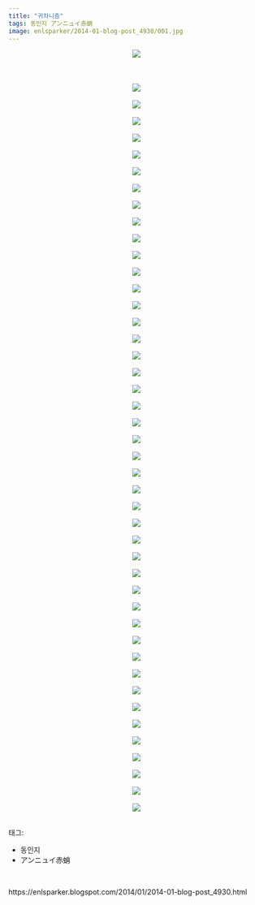 ```yaml
---
title: "귀차니즘"
tags: 동인지 アンニュイ赤蛸
image: enlsparker/2014-01-blog-post_4930/001.jpg
---
```

<div class="article">
<div class="post-body entry-content" id="post-body-5762991135199781838" itemprop="description articleBody">
<div class="separator" style="clear: both; text-align: center;">
<a href="//4.bp.blogspot.com/-HYa4KRXgLuA/UuOlXGA5hLI/AAAAAAAAGxc/rHVrF7q9ifo/s1600/001.jpg" imageanchor="1" style="margin-left: 1em; margin-right: 1em;"><img border="0" src="{{ site.nasurl }}/enlsparker/2014-01-blog-post_4930/001.jpg"/></a></div>
<br/>
<a name="more"></a><br/>
<br/>
<div class="separator" style="clear: both; text-align: center;">
<a href="//3.bp.blogspot.com/-DRDi-9Y3rgU/UuOlXJ4GdFI/AAAAAAAAGxU/Xko4yLJ5bW4/s1600/004.jpg" imageanchor="1" style="margin-left: 1em; margin-right: 1em;"><img border="0" src="{{ site.nasurl }}/enlsparker/2014-01-blog-post_4930/004.jpg"/></a></div>
<br/>
<div class="separator" style="clear: both; text-align: center;">
<a href="//2.bp.blogspot.com/-2ywACQyqhlY/UuOlXE6NXvI/AAAAAAAAGxY/mhkG8C4fKCs/s1600/005.jpg" imageanchor="1" style="margin-left: 1em; margin-right: 1em;"><img border="0" src="{{ site.nasurl }}/enlsparker/2014-01-blog-post_4930/005.jpg"/></a></div>
<br/>
<div class="separator" style="clear: both; text-align: center;">
<a href="//2.bp.blogspot.com/-B2kqNPAGyKo/UuOlYv6r1dI/AAAAAAAAGxs/FaMVt3kfnGc/s1600/006.jpg" imageanchor="1" style="margin-left: 1em; margin-right: 1em;"><img border="0" src="{{ site.nasurl }}/enlsparker/2014-01-blog-post_4930/006.jpg"/></a></div>
<br/>
<div class="separator" style="clear: both; text-align: center;">
<a href="//3.bp.blogspot.com/-tkBbhRcWzGg/UuOlZ5eBcjI/AAAAAAAAGx0/_5OVLDIA3Vg/s1600/007.jpg" imageanchor="1" style="margin-left: 1em; margin-right: 1em;"><img border="0" src="{{ site.nasurl }}/enlsparker/2014-01-blog-post_4930/007.jpg"/></a></div>
<br/>
<div class="separator" style="clear: both; text-align: center;">
<a href="//1.bp.blogspot.com/-BsBdm0Z6yhE/UuOlaDsNRxI/AAAAAAAAGx4/-jwyRDkx1mI/s1600/008.jpg" imageanchor="1" style="margin-left: 1em; margin-right: 1em;"><img border="0" src="{{ site.nasurl }}/enlsparker/2014-01-blog-post_4930/008.jpg"/></a></div>
<br/>
<div class="separator" style="clear: both; text-align: center;">
<a href="//2.bp.blogspot.com/-RpH7qz1Sv7A/UuOlbG8wGfI/AAAAAAAAGyA/fKprdaCyr0Y/s1600/009.jpg" imageanchor="1" style="margin-left: 1em; margin-right: 1em;"><img border="0" src="{{ site.nasurl }}/enlsparker/2014-01-blog-post_4930/009.jpg"/></a></div>
<br/>
<div class="separator" style="clear: both; text-align: center;">
<a href="//1.bp.blogspot.com/-9RJiWArV3AA/UuOldmyoc9I/AAAAAAAAGyM/f3v10Ico0GY/s1600/010.jpg" imageanchor="1" style="margin-left: 1em; margin-right: 1em;"><img border="0" src="{{ site.nasurl }}/enlsparker/2014-01-blog-post_4930/010.jpg"/></a></div>
<br/>
<div class="separator" style="clear: both; text-align: center;">
<a href="//3.bp.blogspot.com/-cl9iJmjOj54/UuOleMH7KiI/AAAAAAAAGyQ/9jaHFOSn0oc/s1600/011.jpg" imageanchor="1" style="margin-left: 1em; margin-right: 1em;"><img border="0" src="{{ site.nasurl }}/enlsparker/2014-01-blog-post_4930/011.jpg"/></a></div>
<br/>
<div class="separator" style="clear: both; text-align: center;">
<a href="//4.bp.blogspot.com/-AqBj94J5OKY/UuOlep0jl2I/AAAAAAAAGyY/j2XjZWhbtIk/s1600/012.jpg" imageanchor="1" style="margin-left: 1em; margin-right: 1em;"><img border="0" src="{{ site.nasurl }}/enlsparker/2014-01-blog-post_4930/012.jpg"/></a></div>
<br/>
<div class="separator" style="clear: both; text-align: center;">
<a href="//1.bp.blogspot.com/-Cqbm0_4HwGs/UuOlfs963AI/AAAAAAAAGyk/H12RH2JLJsY/s1600/013_copy1_boocoo0902.jpg" imageanchor="1" style="margin-left: 1em; margin-right: 1em;"><img border="0" src="{{ site.nasurl }}/enlsparker/2014-01-blog-post_4930/013_copy1_boocoo0902.jpg"/></a></div>
<br/>
<div class="separator" style="clear: both; text-align: center;">
<a href="//3.bp.blogspot.com/-dBUxRg1o3B4/UuOlgTr-_VI/AAAAAAAAGyo/UQgzHad-_Ms/s1600/014_copy1_boocoo0902.jpg" imageanchor="1" style="margin-left: 1em; margin-right: 1em;"><img border="0" src="{{ site.nasurl }}/enlsparker/2014-01-blog-post_4930/014_copy1_boocoo0902.jpg"/></a></div>
<br/>
<div class="separator" style="clear: both; text-align: center;">
<a href="//1.bp.blogspot.com/-roxM8MBP-oo/UuOlg8DnoqI/AAAAAAAAGyw/GfV8OKQBIWs/s1600/015_copy1_boocoo0902.jpg" imageanchor="1" style="margin-left: 1em; margin-right: 1em;"><img border="0" src="{{ site.nasurl }}/enlsparker/2014-01-blog-post_4930/015_copy1_boocoo0902.jpg"/></a></div>
<br/>
<div class="separator" style="clear: both; text-align: center;">
<a href="//2.bp.blogspot.com/-Oq50myDMnN8/UuOlh4xVpBI/AAAAAAAAGy8/8VmYcSeQaFc/s1600/016_copy_dldlrtn2.jpg" imageanchor="1" style="margin-left: 1em; margin-right: 1em;"><img border="0" src="{{ site.nasurl }}/enlsparker/2014-01-blog-post_4930/016_copy_dldlrtn2.jpg"/></a></div>
<br/>
<div class="separator" style="clear: both; text-align: center;">
<a href="//2.bp.blogspot.com/-26U9qV-Inek/UuOli3I3xZI/AAAAAAAAGzE/0u4WXhwsJ_k/s1600/017_copy_dldlrtn2.jpg" imageanchor="1" style="margin-left: 1em; margin-right: 1em;"><img border="0" src="{{ site.nasurl }}/enlsparker/2014-01-blog-post_4930/017_copy_dldlrtn2.jpg"/></a></div>
<br/>
<div class="separator" style="clear: both; text-align: center;">
<a href="//3.bp.blogspot.com/-XvanLhesE70/UuOljb28rEI/AAAAAAAAGzI/k2FUCgfc_sQ/s1600/018_copy_dldlrtn2.jpg" imageanchor="1" style="margin-left: 1em; margin-right: 1em;"><img border="0" src="{{ site.nasurl }}/enlsparker/2014-01-blog-post_4930/018_copy_dldlrtn2.jpg"/></a></div>
<br/>
<div class="separator" style="clear: both; text-align: center;">
<a href="//2.bp.blogspot.com/-7YxTRYcMVMA/UuOlkEyYVEI/AAAAAAAAGzU/213E2094uB8/s1600/019_copy_dldlrtn2.jpg" imageanchor="1" style="margin-left: 1em; margin-right: 1em;"><img border="0" src="{{ site.nasurl }}/enlsparker/2014-01-blog-post_4930/019_copy_dldlrtn2.jpg"/></a></div>
<br/>
<div class="separator" style="clear: both; text-align: center;">
<a href="//4.bp.blogspot.com/-tEOyMAjEHHU/UuOlmFJrsFI/AAAAAAAAGzc/vwsvXf1YOEM/s1600/020_copy_dldlrtn2.jpg" imageanchor="1" style="margin-left: 1em; margin-right: 1em;"><img border="0" src="{{ site.nasurl }}/enlsparker/2014-01-blog-post_4930/020_copy_dldlrtn2.jpg"/></a></div>
<br/>
<div class="separator" style="clear: both; text-align: center;">
<a href="//3.bp.blogspot.com/-8BMJJhb2iIA/UuOlm_y2PuI/AAAAAAAAGzk/IR-HfDWxGaU/s1600/021_copy_dldlrtn2.jpg" imageanchor="1" style="margin-left: 1em; margin-right: 1em;"><img border="0" src="{{ site.nasurl }}/enlsparker/2014-01-blog-post_4930/021_copy_dldlrtn2.jpg"/></a></div>
<br/>
<div class="separator" style="clear: both; text-align: center;">
<a href="//2.bp.blogspot.com/-6690hZZDIfk/UuOlnjxUnsI/AAAAAAAAGzo/YHPOe5JSUiE/s1600/022_copy_dldlrtn2.jpg" imageanchor="1" style="margin-left: 1em; margin-right: 1em;"><img border="0" src="{{ site.nasurl }}/enlsparker/2014-01-blog-post_4930/022_copy_dldlrtn2.jpg"/></a></div>
<br/>
<div class="separator" style="clear: both; text-align: center;">
<a href="//1.bp.blogspot.com/-Ow3cENVN8Ww/UuOlpphzTwI/AAAAAAAAGz0/Oyvg_OoFYOY/s1600/023_copy_dldlrtn2.jpg" imageanchor="1" style="margin-left: 1em; margin-right: 1em;"><img border="0" src="{{ site.nasurl }}/enlsparker/2014-01-blog-post_4930/023_copy_dldlrtn2.jpg"/></a></div>
<br/>
<div class="separator" style="clear: both; text-align: center;">
<a href="//1.bp.blogspot.com/-_iHH9Q-TQgQ/UuOlq1_OHKI/AAAAAAAAGz8/qvn-er1P2xI/s1600/024_copy_dldlrtn2.jpg" imageanchor="1" style="margin-left: 1em; margin-right: 1em;"><img border="0" src="{{ site.nasurl }}/enlsparker/2014-01-blog-post_4930/024_copy_dldlrtn2.jpg"/></a></div>
<br/>
<div class="separator" style="clear: both; text-align: center;">
<a href="//4.bp.blogspot.com/-ntBEcgr3pmg/UuOlrdw7wOI/AAAAAAAAG0E/K0gCvpxOrMk/s1600/025_copy_dldlrtn2.jpg" imageanchor="1" style="margin-left: 1em; margin-right: 1em;"><img border="0" src="{{ site.nasurl }}/enlsparker/2014-01-blog-post_4930/025_copy_dldlrtn2.jpg"/></a></div>
<br/>
<div class="separator" style="clear: both; text-align: center;">
<a href="//2.bp.blogspot.com/-sk-V-fWQsio/UuOltZShXzI/AAAAAAAAG0M/qVAbvROtkfM/s1600/026_copy_dldlrtn2.jpg" imageanchor="1" style="margin-left: 1em; margin-right: 1em;"><img border="0" src="{{ site.nasurl }}/enlsparker/2014-01-blog-post_4930/026_copy_dldlrtn2.jpg"/></a></div>
<br/>
<div class="separator" style="clear: both; text-align: center;">
<a href="//2.bp.blogspot.com/-QHzEIKCh7y8/UuOludmlrzI/AAAAAAAAG0Y/AoW5CAD0cUs/s1600/027_copy_dldlrtn2.jpg" imageanchor="1" style="margin-left: 1em; margin-right: 1em;"><img border="0" src="{{ site.nasurl }}/enlsparker/2014-01-blog-post_4930/027_copy_dldlrtn2.jpg"/></a></div>
<br/>
<div class="separator" style="clear: both; text-align: center;">
<a href="//3.bp.blogspot.com/-XYI8CQLNwK4/UuOluacI-4I/AAAAAAAAG0U/eXRXrzulARk/s1600/028_copy_dldlrtn2.jpg" imageanchor="1" style="margin-left: 1em; margin-right: 1em;"><img border="0" src="{{ site.nasurl }}/enlsparker/2014-01-blog-post_4930/028_copy_dldlrtn2.jpg"/></a></div>
<br/>
<div class="separator" style="clear: both; text-align: center;">
<a href="//4.bp.blogspot.com/-U3kZ7NGhPT0/UuOlvp2MeHI/AAAAAAAAG0g/_dF181kjb2E/s1600/029_copy_dldlrtn2.jpg" imageanchor="1" style="margin-left: 1em; margin-right: 1em;"><img border="0" src="{{ site.nasurl }}/enlsparker/2014-01-blog-post_4930/029_copy_dldlrtn2.jpg"/></a></div>
<br/>
<div class="separator" style="clear: both; text-align: center;">
<a href="//1.bp.blogspot.com/-w-WPhfDQCUA/UuOlxH4y1aI/AAAAAAAAG0s/hzg349whrrk/s1600/030_copy_dldlrtn2.jpg" imageanchor="1" style="margin-left: 1em; margin-right: 1em;"><img border="0" src="{{ site.nasurl }}/enlsparker/2014-01-blog-post_4930/030_copy_dldlrtn2.jpg"/></a></div>
<br/>
<div class="separator" style="clear: both; text-align: center;">
<a href="//2.bp.blogspot.com/-d1lfEDE18Ok/UuOlyr9LI-I/AAAAAAAAG00/av-oSECKzj0/s1600/032_copy_tooni7777.jpg" imageanchor="1" style="margin-left: 1em; margin-right: 1em;"><img border="0" src="{{ site.nasurl }}/enlsparker/2014-01-blog-post_4930/032_copy_tooni7777.jpg"/></a></div>
<br/>
<div class="separator" style="clear: both; text-align: center;">
<a href="//2.bp.blogspot.com/-VyJCLz_jOCE/UuOlzpAfN8I/AAAAAAAAG08/tAN7iY42p4E/s1600/033_copy_tooni7777.jpg" imageanchor="1" style="margin-left: 1em; margin-right: 1em;"><img border="0" src="{{ site.nasurl }}/enlsparker/2014-01-blog-post_4930/033_copy_tooni7777.jpg"/></a></div>
<br/>
<div class="separator" style="clear: both; text-align: center;">
<a href="//1.bp.blogspot.com/-X69M1lQNd-s/UuOl0hqh8-I/AAAAAAAAG1E/3h6CU12Djl4/s1600/034_copy_tooni7777.jpg" imageanchor="1" style="margin-left: 1em; margin-right: 1em;"><img border="0" src="{{ site.nasurl }}/enlsparker/2014-01-blog-post_4930/034_copy_tooni7777.jpg"/></a></div>
<br/>
<div class="separator" style="clear: both; text-align: center;">
<a href="//2.bp.blogspot.com/-a6ldcei3YO0/UuOl1UV3wZI/AAAAAAAAG1I/ngRltuuM3pQ/s1600/035_copy_tooni7777.jpg" imageanchor="1" style="margin-left: 1em; margin-right: 1em;"><img border="0" src="{{ site.nasurl }}/enlsparker/2014-01-blog-post_4930/035_copy_tooni7777.jpg"/></a></div>
<br/>
<div class="separator" style="clear: both; text-align: center;">
<a href="//2.bp.blogspot.com/-65GRU-M-5QI/UuOl1ziz1bI/AAAAAAAAG1Q/lzJv4ih0HRo/s1600/036_copy_tooni7777.jpg" imageanchor="1" style="margin-left: 1em; margin-right: 1em;"><img border="0" src="{{ site.nasurl }}/enlsparker/2014-01-blog-post_4930/036_copy_tooni7777.jpg"/></a></div>
<br/>
<div class="separator" style="clear: both; text-align: center;">
<a href="//1.bp.blogspot.com/-pPVSaJN3EWs/UuOl28qe3WI/AAAAAAAAG1c/bTGjN1MyLBM/s1600/037_copy_tooni7777.jpg" imageanchor="1" style="margin-left: 1em; margin-right: 1em;"><img border="0" src="{{ site.nasurl }}/enlsparker/2014-01-blog-post_4930/037_copy_tooni7777.jpg"/></a></div>
<br/>
<div class="separator" style="clear: both; text-align: center;">
<a href="//4.bp.blogspot.com/-7DXLJav5S68/UuOl3it2MOI/AAAAAAAAG1k/gUnQiS5miIA/s1600/038_copy_tooni7777.jpg" imageanchor="1" style="margin-left: 1em; margin-right: 1em;"><img border="0" src="{{ site.nasurl }}/enlsparker/2014-01-blog-post_4930/038_copy_tooni7777.jpg"/></a></div>
<br/>
<div class="separator" style="clear: both; text-align: center;">
<a href="//2.bp.blogspot.com/-bo2PC7_OTt4/UuOl4J82vFI/AAAAAAAAG1o/M0AkhYG-N1o/s1600/039_copy_tooni7777.jpg" imageanchor="1" style="margin-left: 1em; margin-right: 1em;"><img border="0" src="{{ site.nasurl }}/enlsparker/2014-01-blog-post_4930/039_copy_tooni7777.jpg"/></a></div>
<br/>
<div class="separator" style="clear: both; text-align: center;">
<a href="//3.bp.blogspot.com/-LbsXjVELpQ8/UuOl4wikHTI/AAAAAAAAG1w/Eq9rxA9OZXA/s1600/040_copy_tooni7777.jpg" imageanchor="1" style="margin-left: 1em; margin-right: 1em;"><img border="0" src="{{ site.nasurl }}/enlsparker/2014-01-blog-post_4930/040_copy_tooni7777.jpg"/></a></div>
<br/>
<div class="separator" style="clear: both; text-align: center;">
<a href="//3.bp.blogspot.com/-3pcQMlQVXGk/UuOl5r2ST6I/AAAAAAAAG18/XDgdcEpjoHw/s1600/041_copy_tooni7777.jpg" imageanchor="1" style="margin-left: 1em; margin-right: 1em;"><img border="0" src="{{ site.nasurl }}/enlsparker/2014-01-blog-post_4930/041_copy_tooni7777.jpg"/></a></div>
<br/>
<div class="separator" style="clear: both; text-align: center;">
<a href="//1.bp.blogspot.com/-_mZXu8Ia14Y/UuOl6OTn99I/AAAAAAAAG2A/zt9-4PpsljE/s1600/042_copy_tooni7777.jpg" imageanchor="1" style="margin-left: 1em; margin-right: 1em;"><img border="0" src="{{ site.nasurl }}/enlsparker/2014-01-blog-post_4930/042_copy_tooni7777.jpg"/></a></div>
<br/>
<div class="separator" style="clear: both; text-align: center;">
<a href="//3.bp.blogspot.com/-ksCjDUPOy1Y/UuOl6_ZaU9I/AAAAAAAAG2I/t_fYicO5LG4/s1600/043_copy_tooni7777.jpg" imageanchor="1" style="margin-left: 1em; margin-right: 1em;"><img border="0" src="{{ site.nasurl }}/enlsparker/2014-01-blog-post_4930/043_copy_tooni7777.jpg"/></a></div>
<br/>
<div class="separator" style="clear: both; text-align: center;">
<a href="//3.bp.blogspot.com/-y6CjYjyqUB0/UuOl9EUoRRI/AAAAAAAAG2U/LRHgHMIfVuI/s1600/044_copy_tooni7777.jpg" imageanchor="1" style="margin-left: 1em; margin-right: 1em;"><img border="0" src="{{ site.nasurl }}/enlsparker/2014-01-blog-post_4930/044_copy_tooni7777.jpg"/></a></div>
<br/>
<div class="separator" style="clear: both; text-align: center;">
<a href="//4.bp.blogspot.com/-JGIXcXNgbTs/UuOl9iWH-NI/AAAAAAAAG2Y/Ow9Ymo-VQ2E/s1600/045_copy_tooni7777.jpg" imageanchor="1" style="margin-left: 1em; margin-right: 1em;"><img border="0" src="{{ site.nasurl }}/enlsparker/2014-01-blog-post_4930/045_copy_tooni7777.jpg"/></a></div>
<br/>
<div class="separator" style="clear: both; text-align: center;">
<a href="//4.bp.blogspot.com/-OV9krQcEa20/UuOl-OvoxnI/AAAAAAAAG2g/A6Cwot8FtsA/s1600/046_copy_tooni7777.jpg" imageanchor="1" style="margin-left: 1em; margin-right: 1em;"><img border="0" src="{{ site.nasurl }}/enlsparker/2014-01-blog-post_4930/046_copy_tooni7777.jpg"/></a></div>
<br/>
<div class="separator" style="clear: both; text-align: center;">
<a href="//2.bp.blogspot.com/-poo8eQayT1Q/UuOl_M4aEwI/AAAAAAAAG2s/B98bPOAKSeI/s1600/047_copy_dldlrtn2.jpg" imageanchor="1" style="margin-left: 1em; margin-right: 1em;"><img border="0" src="{{ site.nasurl }}/enlsparker/2014-01-blog-post_4930/047_copy_dldlrtn2.jpg"/></a></div>
<br/>
<div class="separator" style="clear: both; text-align: center;">
<a href="//3.bp.blogspot.com/-7wTTnuq0J0k/UuOl_qDvHLI/AAAAAAAAG2w/yCuc2x3NPSE/s1600/050_copy_dldlrtn2.jpg" imageanchor="1" style="margin-left: 1em; margin-right: 1em;"><img border="0" src="{{ site.nasurl }}/enlsparker/2014-01-blog-post_4930/050_copy_dldlrtn2.jpg"/></a></div>
<br/>
<div style="clear: both;"></div>
</div></div><div class="tagTrail">
<p>태그: </p>
<ul>
<li>동인지</li>
<li>アンニュイ赤蛸</li>
</ul>
</div>
<br/>
<p id="refer">https://enlsparker.blogspot.com/2014/01/2014-01-blog-post_4930.html</p>
<br/>
